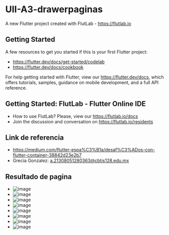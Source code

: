 # UII-A3-drawerpaginas

A new Flutter project created with FlutLab - https://flutlab.io

## Getting Started

A few resources to get you started if this is your first Flutter project:

- https://flutter.dev/docs/get-started/codelab
- https://flutter.dev/docs/cookbook

For help getting started with Flutter, view our
https://flutter.dev/docs, which offers tutorials,
samples, guidance on mobile development, and a full API reference.

## Getting Started: FlutLab - Flutter Online IDE

- How to use FlutLab? Please, view our https://flutlab.io/docs
- Join the discussion and conversation on https://flutlab.io/residents

## Link de referencia
- https://medium.com/flutter-espa%C3%B1a/desaf%C3%ADos-con-flutter-container-38842d23e2b7
- Grecia Gonzalez: a.21308051280363@cbtis128.edu.mx

## Resultado de pagina
- ![image](https://github.com/GonzalezBGA128/UII-ACT3-Drawer/assets/144726562/8b8996e6-93dd-4ddd-a2d9-59eeaefca396)
- ![image](https://github.com/GonzalezBGA128/UII-ACT3-Drawer/assets/144726562/7d6beb13-93fa-4ca7-90f9-552d11ae1138)
- ![image](https://github.com/GonzalezBGA128/UII-ACT3-Drawer/assets/144726562/6f8cb0f9-878d-4403-bb3b-a6cd3eb521ae)
- ![image](https://github.com/GonzalezBGA128/UII-ACT3-Drawer/assets/144726562/8506aa0b-db00-4b42-bee7-84aa56501638)
- ![image](https://github.com/GonzalezBGA128/UII-ACT3-Drawer/assets/144726562/c19945ca-3023-47ab-a1da-588db0044d2f)
- ![image](https://github.com/GonzalezBGA128/UII-ACT3-Drawer/assets/144726562/dd763c4d-b9c6-444c-8262-27565bde21b0)
- ![image](https://github.com/GonzalezBGA128/UII-ACT3-Drawer/assets/144726562/aec4659d-0f2b-47fe-acfa-dbc20aa1bf7c)
- ![image](https://github.com/GonzalezBGA128/UII-ACT3-Drawer/assets/144726562/4de88db0-9aa3-45e8-9aac-1db5cbf2ba08)







